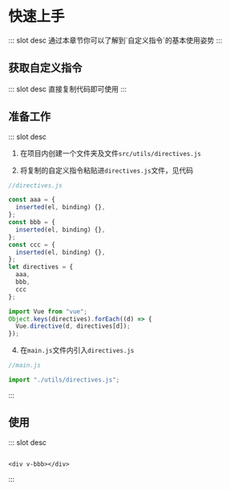 # 快速上手

<ContainerBox title="介绍">
::: slot desc
通过本章节你可以了解到`自定义指令`的基本使用姿势
:::
</ContainerBox>

## 获取自定义指令

<ContainerBox title="复制代码">
::: slot desc
直接复制代码即可使用
:::
</ContainerBox>

## 准备工作

<ContainerBox title="创建文件">
::: slot desc

1. 在项目内创建一个文件夹及文件`src/utils/directives.js`

2. 将复制的自定义指令粘贴进`directives.js`文件，见代码

```js
//directives.js

const aaa = {
  inserted(el, binding) {},
};
const bbb = {
  inserted(el, binding) {},
};
const ccc = {
  inserted(el, binding) {},
};
let directives = {
  aaa,
  bbb,
  ccc
};

import Vue from "vue";
Object.keys(directives).forEach((d) => {
  Vue.directive(d, directives[d]);
});
```

4. 在`main.js`文件内引入`directives.js`

```js
//main.js

import "./utils/directives.js";
```

:::
</ContainerBox>

## 使用

<ContainerBox title="如下">
::: slot desc

```vue

<div v-bbb></div>
```

:::
</ContainerBox>
